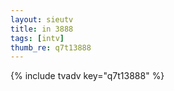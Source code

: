 ```yaml
--- 
layout: sieutv
title: in 3888
tags: [intv]
thumb_re: q7t13888
---
```

{% include tvadv key="q7t13888" %} 
